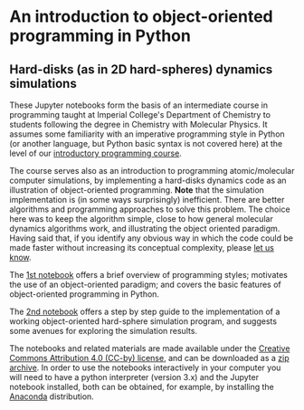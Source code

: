 # An introduction to object-oriented programming in Python
## Hard-disks (as in 2D hard-spheres) dynamics simulations

These Jupyter notebooks form the basis of an intermediate course in programming taught at Imperial College's Department of Chemistry
to students following the degree in Chemistry with Molecular Physics. It assumes some familiarity with an imperative
programming style in Python (or another language, but Python basic syntax is not covered here) at the level of our
[introductory programming course](https://github.com/imperialchem/python-prog-intro).

The course serves also as an introduction to programming atomic/molecular computer simulations, by implementing a hard-disks
dynamics code as an illustration of object-oriented programming. **Note** that the simulation implementation is
(in some ways surprisingly) inefficient. There are better algorithms and programming approaches to solve this problem.
The choice here was to keep the algorithm simple, close to how general molecular dynamics algorithms work, and illustrating
the object oriented paradigm. Having said that, if you identify any obvious way in which the code could be made faster
without increasing its conceptual complexity, please [let us know](mailto:python@imperial.ac.uk).

The [1st notebook](https://github.com/imperialchem/python-prog-oo/blob/master/oo_workshop/oo_workshop.ipynb) offers
a brief overview of programming styles; motivates the use of an object-oriented paradigm; and covers the basic features
of object-oriented programming in Python.

The [2nd notebook](https://github.com/imperialchem/python-prog-oo/blob/master/oo_project/oo_project.ipynb) offers a step by step
guide to the implementation of a working object-oriented hard-sphere simulation program, and suggests some avenues for
exploring the simulation results.

The notebooks and related materials are made available under the [Creative Commons Attribution 4.0 (CC-by) license](https://creativecommons.org/licenses/by/4.0/),
and can be downloaded as a [zip archive](https://github.com/imperialchem/python-prog-oo/archive/master.zip).
In order to use the notebooks interactively in your computer you will need to have a python interpreter (version 3.x)
and the Jupyter notebook installed, both can be obtained, for example, by installing the [Anaconda](https://www.continuum.io/downloads) distribution.
